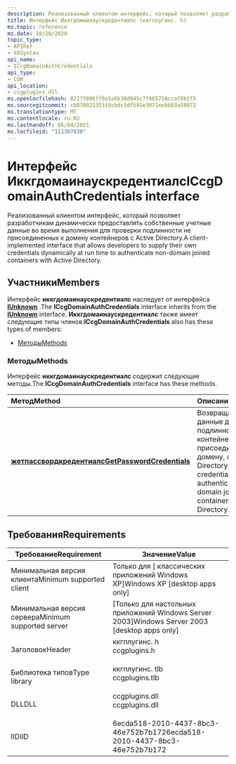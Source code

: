 ```yaml
---
description: Реализованный клиентом интерфейс, который позволяет разработчикам динамически предоставлять собственные учетные данные во время выполнения для проверки подлинности не присоединенных к домену контейнеров с Active Directory.
title: Интерфейс Иккгдомаинаускредентиалс (ккгплугинс. h)
ms.topic: reference
ms.date: 10/20/2020
topic_type:
- APIRef
- kbSyntax
api_name:
- ICcgDomainAuthCredentials
api_type:
- COM
api_location:
- ccgplugins.dll
ms.openlocfilehash: 8217f806ff0a1a6b38d045c7f665758ccaf8b1f5
ms.sourcegitcommit: cb87082135319cbdc5df541e3071eebb83a58972
ms.translationtype: MT
ms.contentlocale: ru-RU
ms.lasthandoff: 06/04/2021
ms.locfileid: "111387830"
---
```

# <a name="iccgdomainauthcredentials-interface"></a><span data-ttu-id="d1812-103">Интерфейс Иккгдомаинаускредентиалс</span><span class="sxs-lookup"><span data-stu-id="d1812-103">ICcgDomainAuthCredentials interface</span></span>

<span data-ttu-id="d1812-104">Реализованный клиентом интерфейс, который позволяет разработчикам динамически предоставлять собственные учетные данные во время выполнения для проверки подлинности не присоединенных к домену контейнеров с Active Directory.</span><span class="sxs-lookup"><span data-stu-id="d1812-104">A client-implemented interface that allows developers to supply their own credentials dynamically at run time to authenticate non-domain joined containers with Active Directory.</span></span> 

## <a name="members"></a><span data-ttu-id="d1812-105">Участники</span><span class="sxs-lookup"><span data-stu-id="d1812-105">Members</span></span>

<span data-ttu-id="d1812-106">Интерфейс **иккгдомаинаускредентиалс** наследует от интерфейса [**IUnknown**](/windows/win32/api/unknwn/nn-unknwn-iunknown) .</span><span class="sxs-lookup"><span data-stu-id="d1812-106">The **ICcgDomainAuthCredentials** interface inherits from the [**IUnknown**](/windows/win32/api/unknwn/nn-unknwn-iunknown) interface.</span></span> <span data-ttu-id="d1812-107">**Иккгдомаинаускредентиалс** также имеет следующие типы членов:</span><span class="sxs-lookup"><span data-stu-id="d1812-107">**ICcgDomainAuthCredentials** also has these types of members:</span></span>

-   [<span data-ttu-id="d1812-108">Методы</span><span class="sxs-lookup"><span data-stu-id="d1812-108">Methods</span></span>](#methods)

### <a name="methods"></a><span data-ttu-id="d1812-109">Методы</span><span class="sxs-lookup"><span data-stu-id="d1812-109">Methods</span></span>

<span data-ttu-id="d1812-110">Интерфейс **иккгдомаинаускредентиалс** содержит следующие методы.</span><span class="sxs-lookup"><span data-stu-id="d1812-110">The **ICcgDomainAuthCredentials** interface has these methods.</span></span>



| <span data-ttu-id="d1812-111">Метод</span><span class="sxs-lookup"><span data-stu-id="d1812-111">Method</span></span>                                           | <span data-ttu-id="d1812-112">Описание</span><span class="sxs-lookup"><span data-stu-id="d1812-112">Description</span></span>                                                                                               |
|:-------------------------------------------------|:----------------------------------------------------------------------------------------------------------|
| [<span data-ttu-id="d1812-113">**жетпассвордкредентиалс**</span><span class="sxs-lookup"><span data-stu-id="d1812-113">**GetPasswordCredentials**</span></span>](iccgdomainauthcredentials-getpasswordcredentials.md)               | <span data-ttu-id="d1812-114">Возвращает учетные данные для проверки подлинности контейнера, не присоединенного к домену, с Active Directory.</span><span class="sxs-lookup"><span data-stu-id="d1812-114">Returns credentials to authenticate a non-domain joined container with Active Directory.</span></span><br/>                                                              |



 

## <a name="requirements"></a><span data-ttu-id="d1812-115">Требования</span><span class="sxs-lookup"><span data-stu-id="d1812-115">Requirements</span></span>



| <span data-ttu-id="d1812-116">Требование</span><span class="sxs-lookup"><span data-stu-id="d1812-116">Requirement</span></span> | <span data-ttu-id="d1812-117">Значение</span><span class="sxs-lookup"><span data-stu-id="d1812-117">Value</span></span> |
|-------------------------------------|-----------------------------------------------------------------------------------------|
| <span data-ttu-id="d1812-118">Минимальная версия клиента</span><span class="sxs-lookup"><span data-stu-id="d1812-118">Minimum supported client</span></span><br/> | <span data-ttu-id="d1812-119">Только для \[ классических приложений Windows XP\]</span><span class="sxs-lookup"><span data-stu-id="d1812-119">Windows XP \[desktop apps only\]</span></span><br/>                                             |
| <span data-ttu-id="d1812-120">Минимальная версия сервера</span><span class="sxs-lookup"><span data-stu-id="d1812-120">Minimum supported server</span></span><br/> | <span data-ttu-id="d1812-121">\[Только для настольных приложений Windows Server 2003\]</span><span class="sxs-lookup"><span data-stu-id="d1812-121">Windows Server 2003 \[desktop apps only\]</span></span><br/>                                    |
| <span data-ttu-id="d1812-122">Заголовок</span><span class="sxs-lookup"><span data-stu-id="d1812-122">Header</span></span><br/>                   | <dl> <span data-ttu-id="d1812-123"><dt>ккгплугинс. h</dt></span><span class="sxs-lookup"><span data-stu-id="d1812-123"><dt>ccgplugins.h</dt></span></span> </dl>   |
| <span data-ttu-id="d1812-124">Библиотека типов</span><span class="sxs-lookup"><span data-stu-id="d1812-124">Type library</span></span><br/>             | <dl> <span data-ttu-id="d1812-125"><dt>ккгплугинс. tlb</dt></span><span class="sxs-lookup"><span data-stu-id="d1812-125"><dt>ccgplugins.tlb</dt></span></span> </dl> |
| <span data-ttu-id="d1812-126">DLL</span><span class="sxs-lookup"><span data-stu-id="d1812-126">DLL</span></span><br/>                      | <dl> <span data-ttu-id="d1812-127"><dt>ccgplugins.dll</dt></span><span class="sxs-lookup"><span data-stu-id="d1812-127"><dt>ccgplugins.dll</dt></span></span> </dl> |
| <span data-ttu-id="d1812-128">IID</span><span class="sxs-lookup"><span data-stu-id="d1812-128">IID</span></span><br/>                      | <span data-ttu-id="d1812-129">6ecda518-2010-4437-8bc3-46e752b7b172</span><span class="sxs-lookup"><span data-stu-id="d1812-129">6ecda518-2010-4437-8bc3-46e752b7b172</span></span><br/>          |



 


